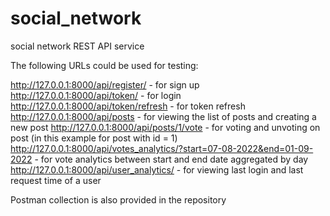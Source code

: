 # social_network
social network REST API service

The following URLs could be used for testing:

http://127.0.0.1:8000/api/register/ - for sign up
http://127.0.0.1:8000/api/token/ - for login
http://127.0.0.1:8000/api/token/refresh - for token refresh
http://127.0.0.1:8000/api/posts - for viewing the list of posts and creating a new post
http://127.0.0.1:8000/api/posts/1/vote - for voting and unvoting on post (in this example for post with id = 1)
http://127.0.0.1:8000/api/votes_analytics/?start=07-08-2022&end=01-09-2022 - for vote analytics between start and end date aggregated by day
http://127.0.0.1:8000/api/user_analytics/ - for viewing last login and last request time of a user

Postman collection is also provided in the repository
